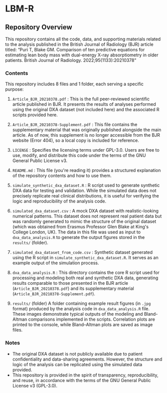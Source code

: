 # LBM-R
## Repository Overview

This repository contains all the code, data, and supporting materials related to the analysis published in the British Journal of Radiology (BJR) article titled: “Puri T, Blake GM.  Comparison of ten predictive equations for estimating lean body mass with dual-energy X-ray absorptiometry in older patients. British Journal of Radiology. 2022;95(1133):20210378"

### Contents

This repository includes 8 files and 1 folder, each serving a specific purpose:

1. `Article_BJR_20210378.pdf` : This is the full peer-reviewed scientific article published in BJR. It presents the results of analyses performed using the original DXA dataset (not included here) and the associated R scripts provided here.

2. `Article_BJR_20210378-Supplement.pdf` : This file contains the supplementary material that was originally published alongside the main article. As of now, this supplement is no longer accessible from the BJR website (Error 404), so a local copy is included for reference.

3. `LICENSE` : Specifies the licensing terms under GPL-3.0. Users are free to use, modify, and distribute this code under the terms of the GNU General Public License v3.

4. `README.md` : This file (you're reading it) provides a structured explanation of the repository contents and how to use them.

5. `simulate_synthetic_dxa_dataset.R` : R script used to generate synthetic DXA data for testing and validation. While the simulated data does not precisely replicate real clinical distributions, it is useful for verifying the logic and reproducibility of the analysis code.

6. `simulated_dxa_dataset.csv` : A mock DXA dataset with realistic-looking numerical patterns. This dataset does not represent real patient data but was randomly generated to mimic the structure of the original dataset (which was obtained from Erasmus Professor Glen Blake at King's College London, UK). The data in this file was used as input to `dxa_data_analysis.R` to generate the output figures stored in the  `results/` (folder).

7. `simulated_dxa_dataset_from_code.csv` : Synthetic dataset generated using the R script in `simulate_synthetic_dxa_dataset.R`. It serves as an example output of the simulation process.

8. `dxa_data_analysis.R` : This directory contains the core R script used for processing and modeling both real and synthetic DXA data, generating results comparable to those presented in the BJR article (`Article_BJR_20210378.pdf`) and its supplementary material (`Article_BJR_20210378-Supplement.pdf`).

9. `results/` (folder)
   A folder containing example result figures (in `.jpg` format) produced by the analysis code in `dxa_data_analysis.R` file. These images demonstrate typical outputs of the modeling and Bland-Altman comparisons implemented in the scripts. Correlation plots are printed to the console, while Bland–Altman plots are saved as image files.

### Notes

* The original DXA dataset is not publicly available due to patient confidentiality and data-sharing agreements. However, the structure and logic of the analysis can be replicated using the simulated data provided.
* This repository is provided in the spirit of transparency, reproducibility, and reuse, in accordance with the terms of the GNU General Public License v3 (GPL-3.0).






